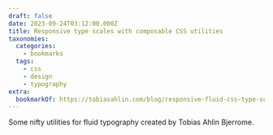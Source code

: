 ```yaml
---
draft: false
date: 2023-09-24T03:12:00.000Z
title: Responsive type scales with composable CSS utilities
taxonomies:
  categories:
    - bookmarks
  tags:
    - css
    - design
    - typography
extra:
  bookmarkOf: https://tobiasahlin.com/blog/responsive-fluid-css-type-scales/
---
```

Some nifty utilities for fluid typography created by Tobias Ahlin Bjerrome.
